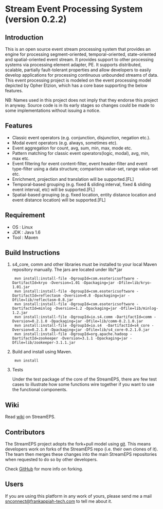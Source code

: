 Stream Event Processing System (version 0.2.2)
================================================
Introduction 
-----------------------
This is an open source event stream processing system that provides an engine for processing segment-oriented, temporal-oriented, state-oriented and spatial-oriented event stream.
It provides support to other processing systems via processing element adapter, PE. It supports distributed, scalable, partially fault-tolerant properties and allow developers to easily 
develop applications for processing continuous unbounded streams of data. This event processing project is modeled on the event processing model depicted by Opher Etzion, which has a core base supporting the below features.

NB: Names used in this project does not imply that they endorse this project in anyway. Source code is in its early stages so changes could be made to some implementations without issuing a notice.

Features
--------------------------
* Classic event operators (e.g. conjunction, disjunction, negation etc.).
* Modal event operators (e.g. always, sometimes etc).
* Event aggregation for count, avg, sum, min, max, mode etc.
* Pattern matching for classic event operators(logic, modal), avg, min, max etc.
* Event filtering for event content-filter, event header-filter and event type-filter using a data structure; comparison value-set, range value-set etc.
* Enrichment, projection and translation will be supported.[FL]
* Temporal-based grouping (e.g. fixed & sliding interval, fixed & sliding event interval, etc) will be supported.[FL]
* Spatial-based grouping (e.g. fixed location, entity distance location and event distance location) will be supported.[FL]

Requirement
---------------------------

 * OS : Linux
 * JDK : Java 1.6
 * Tool : Maven

Build Instructions 
---------------------------

1. s4_core, comm and other libraries must be installed to your local Maven repository manually. 
 The jars are located under lib/*.jar 

        mvn install:install-file -DgroupId=com.esotericsoftware -DartifactId=kryo -Dversion=1.01 -Dpackaging=jar -Dfile=lib/kryo-1.01.jar
        mvn install:install-file -DgroupId=com.esotericsoftware -DartifactId=reflectasm -Dversion=0.8 -Dpackaging=jar -Dfile=lib/reflectasm-0.8.jar
        mvn install:install-file -DgroupId=com.esotericsoftware -DartifactId=minlog -Dversion=1.2 -Dpackaging=jar -Dfile=lib/minlog-1.2.jar          
        mvn install:install-file -DgroupId=io.s4.comm -DartifactId=comm -Dversion=0.2.1.0 -Dpackaging=jar -Dfile=lib/comm-0.2.1.0.jar          
        mvn install:install-file -DgroupId=io.s4  -DartifactId=s4_core -Dversion=0.2.1.0 -Dpackaging=jar -Dfile=lib/s4_core-0.2.1.0.jar        
        mvn install:install-file -DgroupId=org.apache.hadoop -DartifactId=zookeeper -Dversion=3.1.1 -Dpackaging=jar -Dfile=lib/zookeeper-3.1.1.jar                       

2. Build and install using Maven.

        mvn install

3. Tests
         
    Under the test package of the core of the StreamEPS, there are few test cases to illustrate how some functions wire together 
    if you want to use the functional components.
	
Wiki
--------------------
Read [wiki](https://github.com/fanhubgt/StreamEPS/wiki) on StreamEPS.

Contributors
--------------------------
The StreamEPS project adopts the fork+pull model using [git](http://git-scm.com/). This means developers work on forks of the StreamEPS repo (i.e. their own clones of it). 
The team then merges these changes into the main StreamEPS repositories when requested to do so by other developers.

Check [GitHub](http://help.github.com/forking/) for more info on forking.

Users
----------------------
If you are using this platform in any work of yours, please send me a mail snconnect@frankappiah-tech.com to tell me about it.